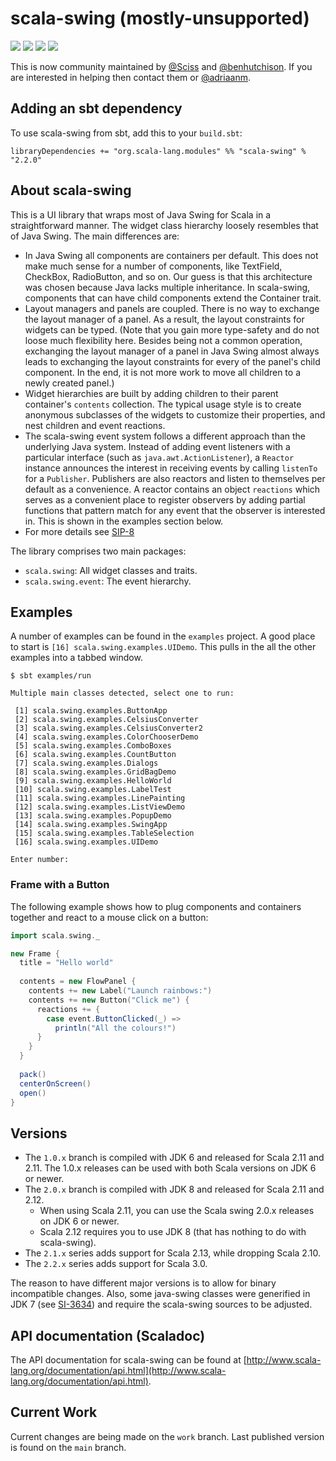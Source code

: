 # scala-swing (mostly-unsupported)

[<img src="https://img.shields.io/travis/scala/scala-swing/java7.svg"/>](https://travis-ci.org/scala/scala-swing)
[<img src="https://img.shields.io/maven-central/v/org.scala-lang.modules/scala-swing_2.11.svg?label=latest%20release%20for%202.11"/>](http://search.maven.org/#search%7Cga%7C1%7Cg%3Aorg.scala-lang.modules%20a%3Ascala-swing_2.11)
[<img src="https://img.shields.io/maven-central/v/org.scala-lang.modules/scala-swing_2.12.svg?label=latest%20release%20for%202.12"/>](http://search.maven.org/#search%7Cga%7C1%7Cg%3Aorg.scala-lang.modules%20a%3Ascala-swing_2.12)
[<img src="https://img.shields.io/maven-central/v/org.scala-lang.modules/scala-swing_2.13.svg?label=latest%20release%20for%202.13"/>](http://search.maven.org/#search%7Cga%7C1%7Cg%3Aorg.scala-lang.modules%20a%3Ascala-swing_2.13)

This is now community maintained by [@Sciss](https://github.com/Sciss) and [@benhutchison](https://github.com/benhutchison). 
If you are interested in helping then contact them or [@adriaanm](https://github.com/adriaanm).

## Adding an sbt dependency

To use scala-swing from sbt, add this to your `build.sbt`:

```
libraryDependencies += "org.scala-lang.modules" %% "scala-swing" % "2.2.0"
```

## About scala-swing

This is a UI library that wraps most of Java Swing for Scala in a straightforward manner. 
The widget class hierarchy loosely resembles that of Java Swing. The main differences are:

- In Java Swing all components are containers per default. This does not make much sense for
  a number of components, like TextField, CheckBox, RadioButton, and so on. Our guess is that 
  this architecture was chosen because Java lacks multiple inheritance. 
  In scala-swing, components that can have child components extend the Container trait.
- Layout managers and panels are coupled. There is no way to exchange the layout manager
  of a panel. As a result, the layout constraints for widgets can be typed. 
  (Note that you gain more type-safety and do not loose much flexibility here. Besides 
  being not a common operation, exchanging the layout manager of a panel in Java 
  Swing almost always leads to exchanging the layout constraints for every of the panel's 
  child component. In the end, it is not more work to move all children to a newly created 
  panel.)
- Widget hierarchies are built by adding children to their parent container's `contents`
  collection. The typical usage style is to create anonymous subclasses of the widgets to
  customize their properties, and nest children and event reactions.
- The scala-swing event system follows a different approach than the underlying Java system.
  Instead of adding event listeners with a particular interface (such as `java.awt.ActionListener`),
  a `Reactor` instance announces the interest in receiving events by calling `listenTo` for
  a `Publisher`. Publishers are also reactors and listen to themselves per default as a convenience.
  A reactor contains an object `reactions` which serves as a convenient place to register observers
  by adding partial functions that pattern match for any event that the observer is interested in.
  This is shown in the examples section below.
- For more details see [SIP-8](docs/SIP-8.md)

The library comprises two main packages:

- `scala.swing`: All widget classes and traits.
- `scala.swing.event`: The event hierarchy.

## Examples

A number of examples can be found in the `examples` project. 
A good place to start is `[16] scala.swing.examples.UIDemo`.
This pulls in the all the other examples into a tabbed window.

```
$ sbt examples/run

Multiple main classes detected, select one to run:

 [1] scala.swing.examples.ButtonApp
 [2] scala.swing.examples.CelsiusConverter
 [3] scala.swing.examples.CelsiusConverter2
 [4] scala.swing.examples.ColorChooserDemo
 [5] scala.swing.examples.ComboBoxes
 [6] scala.swing.examples.CountButton
 [7] scala.swing.examples.Dialogs
 [8] scala.swing.examples.GridBagDemo
 [9] scala.swing.examples.HelloWorld
 [10] scala.swing.examples.LabelTest
 [11] scala.swing.examples.LinePainting
 [12] scala.swing.examples.ListViewDemo
 [13] scala.swing.examples.PopupDemo
 [14] scala.swing.examples.SwingApp
 [15] scala.swing.examples.TableSelection
 [16] scala.swing.examples.UIDemo

Enter number:
```

### Frame with a Button

The following example shows how to plug components and containers together and react to a
mouse click on a button:

```scala
import scala.swing._

new Frame {
  title = "Hello world"
  
  contents = new FlowPanel {
    contents += new Label("Launch rainbows:")
    contents += new Button("Click me") {
      reactions += {
        case event.ButtonClicked(_) =>
          println("All the colours!")
      }
    }
  }
  
  pack()
  centerOnScreen()
  open()
}
```

## Versions
  
- The `1.0.x` branch is compiled with JDK 6 and released for Scala 2.11 and 2.11. The 1.0.x releases can be used with both Scala versions on JDK 6 or newer.
- The `2.0.x` branch is compiled with JDK 8 and released for Scala 2.11 and 2.12.
  - When using Scala 2.11, you can use the Scala swing 2.0.x releases on JDK 6 or newer.
  - Scala 2.12 requires you to use JDK 8 (that has nothing to do with scala-swing).
- The `2.1.x` series adds support for Scala 2.13, while dropping Scala 2.10.
- The `2.2.x` series adds support for Scala 3.0.

The reason to have different major versions is to allow for binary incompatible changes. Also, some java-swing classes were 
generified in JDK 7 (see [SI-3634](https://issues.scala-lang.org/browse/SI-3634)) and require the scala-swing sources to be adjusted.


## API documentation (Scaladoc)

The API documentation for scala-swing can be found
at [http://www.scala-lang.org/documentation/api.html](http://www.scala-lang.org/documentation/api.html).


## Current Work

Current changes are being made on the `work` branch.
Last published version is found on the `main` branch.
